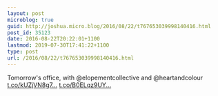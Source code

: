 ```yaml
---
layout: post
microblog: true
guid: http://joshua.micro.blog/2016/08/22/t767653039998140416.html
post_id: 35123
date: 2016-08-22T20:22:01+1100
lastmod: 2019-07-30T17:41:22+1100
type: post
url: /2016/08/22/t767653039998140416.html
---
```

Tomorrow's office, with @elopementcollective and @heartandcolour [t.co/kUZjVN8g7...](https://t.co/kUZjVN8g74) [t.co/B0ELqz9UY...](https://t.co/B0ELqz9UYG)
